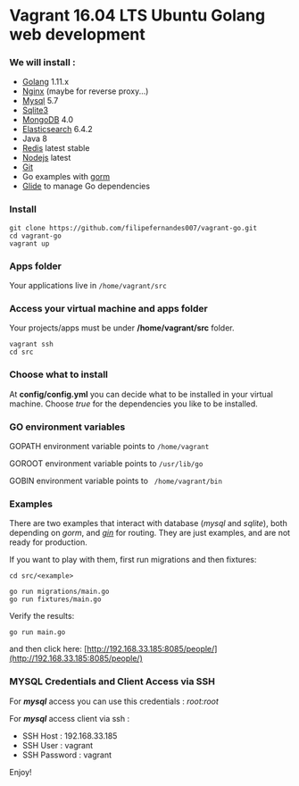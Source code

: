 # Vagrant 16.04 LTS Ubuntu Golang web development

### We will install :

* [Golang](https://golang.org) 1.11.x
* [Nginx](https://nginx.org/en/) (maybe for reverse proxy...)
* [Mysql](https://dev.mysql.com/downloads/mysql/5.7.html) 5.7
* [Sqlite3](https://sqlite.org/index.html)
* [MongoDB](https://www.mongodb.com/download-center) 4.0
* [Elasticsearch](https://www.elastic.co/products/elasticsearch) 6.4.2
* Java 8
* [Redis](https://redis.io) latest stable
* [Nodejs](https://nodejs.org) latest
* [Git](https://git-scm.com)
* Go examples with [gorm](http://gorm.io)
* [Glide](https://glide.readthedocs.io/en/latest) to manage Go dependencies

### Install

```
git clone https://github.com/filipefernandes007/vagrant-go.git
cd vagrant-go
vagrant up
```

### Apps folder

Your applications live in `` /home/vagrant/src ``

### Access your virtual machine and apps folder

Your projects/apps must be under **/home/vagrant/src** folder.
```
vagrant ssh
cd src
```

### Choose what to install

At **config/config.yml** you can decide what to be installed 
in your virtual machine. Choose _true_ for the dependencies you like to
be installed.

### GO environment variables

GOPATH environment variable points to `` /home/vagrant ``

GOROOT environment variable points to `` /usr/lib/go ``

GOBIN environment variable points to ``  /home/vagrant/bin ``
 
### Examples

There are two examples that interact with database (_mysql_ and _sqlite_), both
depending on _gorm_, and _[gin](https://github.com/gin-gonic/gin)_ for routing. 
They are just examples, and are not ready for production.

If you want to play with them, first run migrations 
and then fixtures: 

``` 
cd src/<example>
```

```
go run migrations/main.go
go run fixtures/main.go 
```

Verify the results:

```
go run main.go
```

and then click here:
[http://192.168.33.185:8085/people/](http://192.168.33.185:8085/people/)

### MYSQL Credentials and Client Access via SSH

For _**mysql**_ access you can use this credentials : *root:root*

For _**mysql**_ access client via ssh :

* SSH Host : 192.168.33.185
* SSH User : vagrant
* SSH Password : vagrant

Enjoy!